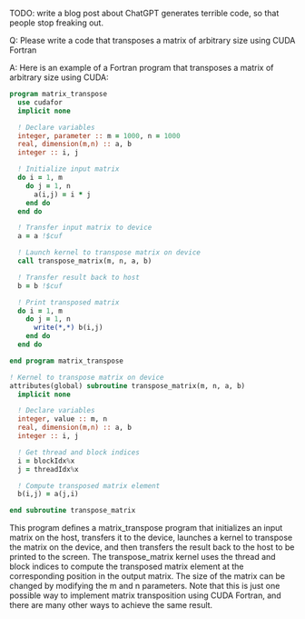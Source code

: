 TODO: write a blog post about ChatGPT generates terrible code, so that people stop freaking out.

Q: Please write a code that transposes a matrix of arbitrary size using CUDA Fortran

A: Here is an example of a Fortran program that transposes a matrix of arbitrary size using CUDA:

```fortran
program matrix_transpose
  use cudafor
  implicit none

  ! Declare variables
  integer, parameter :: m = 1000, n = 1000
  real, dimension(m,n) :: a, b
  integer :: i, j

  ! Initialize input matrix
  do i = 1, m
    do j = 1, n
      a(i,j) = i * j
    end do
  end do

  ! Transfer input matrix to device
  a = a !$cuf

  ! Launch kernel to transpose matrix on device
  call transpose_matrix(m, n, a, b)

  ! Transfer result back to host
  b = b !$cuf

  ! Print transposed matrix
  do i = 1, m
    do j = 1, n
      write(*,*) b(i,j)
    end do
  end do

end program matrix_transpose

! Kernel to transpose matrix on device
attributes(global) subroutine transpose_matrix(m, n, a, b)
  implicit none

  ! Declare variables
  integer, value :: m, n
  real, dimension(m,n) :: a, b
  integer :: i, j

  ! Get thread and block indices
  i = blockIdx%x
  j = threadIdx%x

  ! Compute transposed matrix element
  b(i,j) = a(j,i)

end subroutine transpose_matrix
```
This program defines a matrix_transpose program that initializes an input matrix on the host, transfers it to the device, launches a kernel to transpose the matrix on the device, and then transfers the result back to the host to be printed to the screen. The transpose_matrix kernel uses the thread and block indices to compute the transposed matrix element at the corresponding position in the output matrix. The size of the matrix can be changed by modifying the m and n parameters. Note that this is just one possible way to implement matrix transposition using CUDA Fortran, and there are many other ways to achieve the same result.
